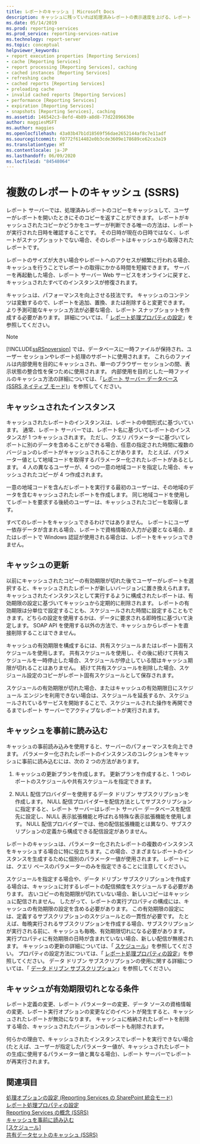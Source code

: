 ```yaml
---
title: レポートのキャッシュ | Microsoft Docs
description: キャッシュに残っていれば処理済みレポートの表示速度を上げる、レポート マネージャーのレポートのキャッシュについて説明します。
ms.date: 05/14/2019
ms.prod: reporting-services
ms.prod_service: reporting-services-native
ms.technology: report-server
ms.topic: conceptual
helpviewer_keywords:
- report execution properties [Reporting Services]
- cache [Reporting Services]
- report processing [Reporting Services], caching
- cached instances [Reporting Services]
- refreshing cache
- cached reports [Reporting Services]
- preloading cache
- invalid cached reports [Reporting Services]
- performance [Reporting Services]
- expiration [Reporting Services]
- snapshots [Reporting Services], caching
ms.assetid: 146542c3-8efd-4b89-a8d8-77d22896630e
author: maggiesMSFT
ms.author: maggies
ms.openlocfilehash: 43a03b47b1d18569f56dae2652144af8c7e11adf
ms.sourcegitcommit: f0772f614482e0b3cde3609e178689ce62ca3a19
ms.translationtype: HT
ms.contentlocale: ja-JP
ms.lasthandoff: 06/09/2020
ms.locfileid: "84548064"
---
```

# <a name="caching-reports-ssrs"></a>複数のレポートのキャッシュ (SSRS)
  レポート サーバーでは、処理済みレポートのコピーをキャッシュして、ユーザーがレポートを開いたときにそのコピーを返すことができます。 レポートがキャッシュされたコピーかどうかをユーザーが判断できる唯一の方法は、レポートが実行された日時を確認することです。 その日時が現在の日時ではなく、レポートがスナップショットでない場合、そのレポートはキャッシュから取得されたレポートです。  
  
 レポートのサイズが大きい場合やレポートへのアクセスが頻繁に行われる場合、キャッシュを行うことでレポートの取得にかかる時間を短縮できます。 サーバーを再起動した場合、レポート サーバー Web サービスをオンラインに戻すと、キャッシュされたすべてのインスタンスが修復されます。  
  
 キャッシュは、パフォーマンスを向上させる技法です。 キャッシュのコンテンツは変動するので、レポートを追加、置換、または削除すると変更できます。 より予測可能なキャッシュ方法が必要な場合、レポート スナップショットを作成する必要があります。 詳細については、「 [レポート処理プロパティの設定](../../reporting-services/report-server/set-report-processing-properties.md)」を参照してください。  
  
> [!NOTE]  
>  [!INCLUDE[ssRSnoversion](../../includes/ssrsnoversion-md.md)] では、データベースに一時ファイルが保持され、ユーザー セッションやレポート処理のサポートに使用されます。 これらのファイルは内部使用を目的にキャッシュされ、単一のブラウザー セッションの間、表示状態の整合性を保つために使用されます。 内部使用を目的とした一時ファイルのキャッシュ方法の詳細については、「[レポート サーバー データベース &#40;SSRS ネイティブ モード&#41;](../../reporting-services/report-server/report-server-database-ssrs-native-mode.md)」を参照してください。  
  
## <a name="cached-instances"></a>キャッシュされたインスタンス  
 キャッシュされたレポートのインスタンスは、レポートの中間形式に基づいています。 通常、レポート サーバーでは、レポート名に基づいてレポートのインスタンスが 1 つキャッシュされます。 ただし、クエリ パラメーターに基づいてレポートに別のデータを含めることができる場合、任意の指定された時間に複数のバージョンのレポートがキャッシュされることがあります。 たとえば、パラメーター値として地域コードを取得するパラメーター化されたレポートがあるとします。 4 人の異なるユーザーが、4 つの一意の地域コードを指定した場合、キャッシュされたコピーが 4 つ作成されます。  
  
 一意の地域コードを含んだレポートを実行する最初のユーザーは、その地域のデータを含むキャッシュされたレポートを作成します。 同じ地域コードを使用してレポートを要求する後続のユーザーは、キャッシュされたコピーを取得します。  
  
 すべてのレポートをキャッシュできるわけではありません。 レポートにユーザー依存データが含まれる場合、レポートで資格情報の入力が必要となる場合、またはレポートで Windows 認証が使用される場合は、レポートをキャッシュできません。  
  
## <a name="refreshing-the-cache"></a>キャッシュの更新  
 以前にキャッシュされたコピーの有効期限が切れた後でユーザーがレポートを選択すると、キャッシュされたレポートが新しいバージョンに置き換えられます。 キャッシュされたインスタンスとして実行するように構成されたレポートは、有効期限の設定に基づいてキャッシュから定期的に削除されます。 レポートの有効期限は分単位で設定することも、スケジュールされた時間に設定することもできます。どちらの設定を使用するかは、データに要求される即時性に基づいて決定します。 SOAP API を使用する以外の方法で、キャッシュからレポートを直接削除することはできません。  
  
 キャッシュの有効期限を構成するには、共有スケジュールまたはレポート固有スケジュールを使用します。 共有スケジュールを使用し、その後に続けて共有スケジュールを一時停止した場合、スケジュールが停止している間はキャッシュ期限が切れることはありません。 続けて共有スケジュールを削除した場合、スケジュール設定のコピーがレポート固有スケジュールとして保存されます。  
  
 スケジュールの有効期限が切れた場合、またはキャッシュの有効期限日にスケジュール エンジンを利用できない場合は、スケジュールを延長するか、スケジュールされているサービスを開始することで、スケジュールされた操作を再開できるまでレポート サーバーでアクティブなレポートが実行されます。  
  
## <a name="preloading-the-cache"></a>キャッシュを事前に読み込む  
 キャッシュの事前読み込みを使用すると、サーバーのパフォーマンスを向上できます。 パラメーター化されたレポートのインスタンスのコレクションをキャッシュに事前に読み込むには、次の 2 つの方法があります。  
  
1.  キャッシュの更新プランを作成します。 更新プランを作成すると、1 つのレポートのスケジュールや共有スケジュールを指定できます。  
  
2.  NULL 配信プロバイダーを使用するデータ ドリブン サブスクリプションを作成します。 NULL 配信プロバイダーを配信方法としてサブスクリプションに指定すると、レポート サーバーはレポート サーバー データベースを配信先に設定し、NULL 表示拡張機能と呼ばれる特殊な表示拡張機能を使用します。 NULL 配信プロバイダーでは、他の配信拡張機能とは異なり、サブスクリプションの定義から構成できる配信設定がありません。  
  
 レポートのキャッシュは、パラメーター化されたレポートの複数のインスタンスをキャッシュする場合に特に役立ちます。この場合、さまざまなレポートのインスタンスを生成するために個別のパラメーター値が使用されます。 レポートには、クエリ ベースのパラメーターのみを指定できることに注意してください。  
  
 スケジュールを指定する場合や、データ ドリブン サブスクリプションを作成する場合は、キャッシュに対するレポートの配信頻度をスケジュールする必要があります。 古いコピーの有効期限が切れていない場合、新しいコピーはキャッシュに配信されません。 したがって、レポートの実行プロパティの構成には、キャッシュの有効期限の設定を含める必要があります。 この有効期限の設定には、定義するサブスクリプションのスケジュールとの一貫性が必要です。 たとえば、毎晩実行されるサブスクリプションを作成する場合、サブスクリプションが実行される前に、キャッシュも毎晩、有効期限切れになる必要があります。 実行プロパティに有効期限の日時が含まれていない場合、新しい配信が無視されます。 キャッシュの更新の詳細については、「 [スケジュール](../../reporting-services/subscriptions/schedules.md)」を参照してください。 プロパティの設定方法については、「 [レポート処理プロパティの設定](../../reporting-services/report-server/set-report-processing-properties.md)」を参照してください。 データ ドリブン サブスクリプションの使用に関する詳細については、「 [データ ドリブン サブスクリプション](../../reporting-services/subscriptions/data-driven-subscriptions.md)」を参照してください。  
  
## <a name="conditions-that-cause-cache-expiration"></a>キャッシュが有効期限切れとなる条件  
 レポート定義の変更、レポート パラメーターの変更、データ ソースの資格情報の変更、レポート実行オプションの変更などのイベントが発生すると、キャッシュされたレポートが無効になります。 キャッシュに格納されたレポートを削除する場合、キャッシュされたバージョンのレポートも削除されます。  
  
 何らかの理由で、キャッシュされたインスタンスでレポートを実行できない場合 (たとえば、ユーザーが指定したパラメーター値が、キャッシュされたレポートの生成に使用するパラメーター値と異なる場合)、レポート サーバーでレポートが再実行されます。  
  
## <a name="see-also"></a>関連項目  
 [処理オプションの設定 &#40;Reporting Services の SharePoint 統合モード&#41;](../../reporting-services/report-server-sharepoint/set-processing-options-reporting-services-in-sharepoint-integrated-mode.md)   
 [レポート処理プロパティの設定](../../reporting-services/report-server/set-report-processing-properties.md)   
 [Reporting Services の概念 &#40;SSRS&#41;](../../reporting-services/reporting-services-concepts-ssrs.md)   
 [キャッシュを事前に読み込む](../../reporting-services/report-server/preload-the-cache-report-manager.md)   
 [[スケジュール]](../../reporting-services/subscriptions/schedules.md)   
 [共有データセットのキャッシュ &#40;SSRS&#41;](../../reporting-services/report-server/cache-shared-datasets-ssrs.md)   
  
  
